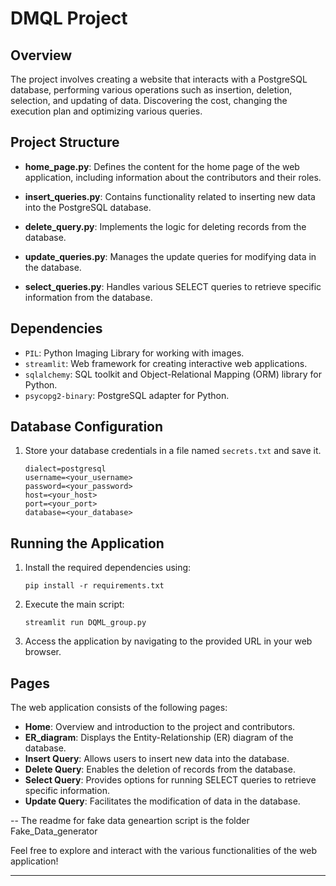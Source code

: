 # DMQL Project

## Overview
The project involves creating a website that interacts with a PostgreSQL database, performing various operations such as insertion, deletion, selection, and updating of data. Discovering the cost, changing the execution plan and optimizing various queries.


## Project Structure
- **home_page.py**: Defines the content for the home page of the web application, including information about the contributors and their roles.

- **insert_queries.py**: Contains functionality related to inserting new data into the PostgreSQL database.

- **delete_query.py**: Implements the logic for deleting records from the database.

- **update_queries.py**: Manages the update queries for modifying data in the database.

- **select_queries.py**: Handles various SELECT queries to retrieve specific information from the database.

## Dependencies
- `PIL`: Python Imaging Library for working with images.
- `streamlit`: Web framework for creating interactive web applications.
- `sqlalchemy`: SQL toolkit and Object-Relational Mapping (ORM) library for Python.
- `psycopg2-binary`: PostgreSQL adapter for Python.

## Database Configuration
1. Store your database credentials in a file named `secrets.txt` and save it. 
   ```
   dialect=postgresql
   username=<your_username>
   password=<your_password>
   host=<your_host>
   port=<your_port>
   database=<your_database>
   ```

## Running the Application
1. Install the required dependencies using:
   ```
   pip install -r requirements.txt
   ```

2. Execute the main script:
   ```
   streamlit run DQML_group.py
   ```

3. Access the application by navigating to the provided URL in your web browser.

## Pages
The web application consists of the following pages:

- **Home**: Overview and introduction to the project and contributors.
- **ER_diagram**: Displays the Entity-Relationship (ER) diagram of the database.
- **Insert Query**: Allows users to insert new data into the database.
- **Delete Query**: Enables the deletion of records from the database.
- **Select Query**: Provides options for running SELECT queries to retrieve specific information.
- **Update Query**: Facilitates the modification of data in the database.




-- The readme for fake data geneartion script is the folder Fake_Data_generator


Feel free to explore and interact with the various functionalities of the web application!

---

